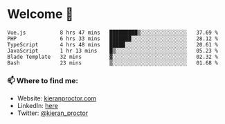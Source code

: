 # Welcome 🦘

<!--START_SECTION:waka-->

```text
Vue.js           8 hrs 47 mins   █████████▒░░░░░░░░░░░░░░░   37.69 %
PHP              6 hrs 33 mins   ███████░░░░░░░░░░░░░░░░░░   28.12 %
TypeScript       4 hrs 48 mins   █████░░░░░░░░░░░░░░░░░░░░   20.61 %
JavaScript       1 hr 13 mins    █▒░░░░░░░░░░░░░░░░░░░░░░░   05.23 %
Blade Template   32 mins         ▓░░░░░░░░░░░░░░░░░░░░░░░░   02.32 %
Bash             23 mins         ▒░░░░░░░░░░░░░░░░░░░░░░░░   01.68 %
```

<!--END_SECTION:waka-->

### 📫 Where to find me:

-   Website: [kieranproctor.com](https://kieranproctor.com/)
-   LinkedIn: [here](https://www.linkedin.com/in/kieran-proctor-086b5a159/)
-   Twitter: [@kieran_proctor](https://twitter.com/kieran_proctor)
